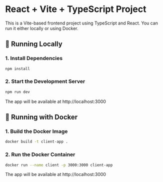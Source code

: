 #  React + Vite + TypeScript Project

This is a Vite-based frontend project using TypeScript and React. You can run it either locally or using Docker.

##  🚀 Running Locally

### 1. Install Dependencies
```bash
npm install   
```
### 2. Start the Development Server
```bash
npm run dev 
```

The app will be available at http://localhost:3000

## 🐳 Running with Docker
### 1. Build the Docker Image
```bash
docker build -t client-app .
```
### 2. Run the Docker Container
```bash
docker run --name client -p 3000:3000 client-app
```

The app will be available at http://localhost:3000

